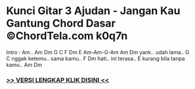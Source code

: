 
 # Kunci Gitar 3 Ajudan - Jangan Kau Gantung Chord Dasar ©ChordTela.com k0q7n


Intro : Am.. Am Dm G C F Dm E Am-Am-G-Am Am Dm yank.. udah lama.. G C nggak ketemu.. sama kamu.. F Dm hati.. ini terasa.. E kurang bila tanpa kamu.. Am Dm

###  <a href="https://shortlighzx.web.app?sq=Kunci Gitar 3 Ajudan - Jangan Kau Gantung Chord Dasar ©ChordTela.com"> >> VERSI LENGKAP KLIK DISINI << </a>
